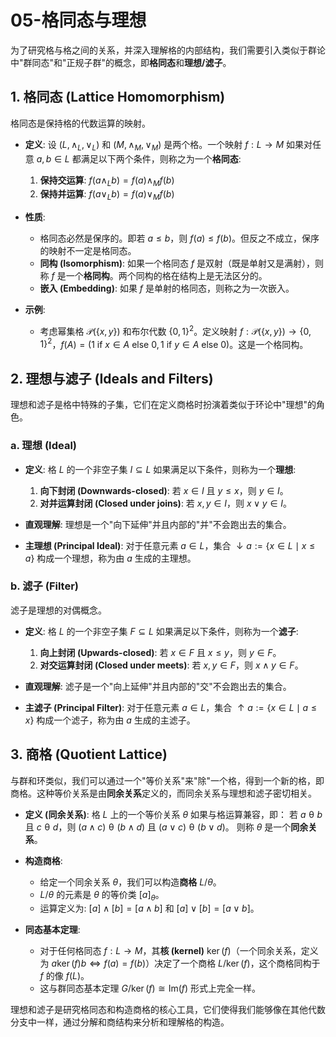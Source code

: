 # 05-格同态与理想

为了研究格与格之间的关系，并深入理解格的内部结构，我们需要引入类似于群论中"群同态"和"正规子群"的概念，即**格同态**和**理想/滤子**。

## 1. 格同态 (Lattice Homomorphism)

格同态是保持格的代数运算的映射。

- **定义**:
    设 $(L, \land_L, \lor_L)$ 和 $(M, \land_M, \lor_M)$ 是两个格。一个映射 $f: L \to M$ 如果对任意 $a, b \in L$ 都满足以下两个条件，则称之为一个**格同态**:
    1. **保持交运算**: $f(a \land_L b) = f(a) \land_M f(b)$
    2. **保持并运算**: $f(a \lor_L b) = f(a) \lor_M f(b)$

- **性质**:
  - 格同态必然是保序的。即若 $a \le b$，则 $f(a) \le f(b)$。但反之不成立，保序的映射不一定是格同态。
  - **同构 (Isomorphism)**: 如果一个格同态 $f$ 是双射（既是单射又是满射），则称 $f$ 是一个**格同构**。两个同构的格在结构上是无法区分的。
  - **嵌入 (Embedding)**: 如果 $f$ 是单射的格同态，则称之为一次嵌入。

- **示例**:
  - 考虑幂集格 $\mathcal{P}(\{x, y\})$ 和布尔代数 $\{0, 1\}^2$。定义映射 $f: \mathcal{P}(\{x, y\}) \to \{0, 1\}^2$，$f(A) = (1 \text{ if } x \in A \text{ else } 0, 1 \text{ if } y \in A \text{ else } 0)$。这是一个格同构。

## 2. 理想与滤子 (Ideals and Filters)

理想和滤子是格中特殊的子集，它们在定义商格时扮演着类似于环论中"理想"的角色。

### a. 理想 (Ideal)

- **定义**:
    格 $L$ 的一个非空子集 $I \subseteq L$ 如果满足以下条件，则称为一个**理想**:
    1. **向下封闭 (Downwards-closed)**: 若 $x \in I$ 且 $y \le x$，则 $y \in I$。
    2. **对并运算封闭 (Closed under joins)**: 若 $x, y \in I$，则 $x \lor y \in I$。

- **直观理解**: 理想是一个"向下延伸"并且内部的"并"不会跑出去的集合。
- **主理想 (Principal Ideal)**: 对于任意元素 $a \in L$，集合 $\downarrow a := \{x \in L \mid x \le a\}$ 构成一个理想，称为由 $a$ 生成的主理想。

### b. 滤子 (Filter)

滤子是理想的对偶概念。

- **定义**:
    格 $L$ 的一个非空子集 $F \subseteq L$ 如果满足以下条件，则称为一个**滤子**:
    1. **向上封闭 (Upwards-closed)**: 若 $x \in F$ 且 $x \le y$，则 $y \in F$。
    2. **对交运算封闭 (Closed under meets)**: 若 $x, y \in F$，则 $x \land y \in F$。

- **直观理解**: 滤子是一个"向上延伸"并且内部的"交"不会跑出去的集合。
- **主滤子 (Principal Filter)**: 对于任意元素 $a \in L$，集合 $\uparrow a := \{x \in L \mid a \le x\}$ 构成一个滤子，称为由 $a$ 生成的主滤子。

## 3. 商格 (Quotient Lattice)

与群和环类似，我们可以通过一个"等价关系"来"除"一个格，得到一个新的格，即商格。这种等价关系是由**同余关系**定义的，而同余关系与理想和滤子密切相关。

- **定义 (同余关系)**:
    格 $L$ 上的一个等价关系 $\theta$ 如果与格运算兼容，即：
    若 $a \mathrel{\theta} b$ 且 $c \mathrel{\theta} d$，则 $(a \land c) \mathrel{\theta} (b \land d)$ 且 $(a \lor c) \mathrel{\theta} (b \lor d)$。
    则称 $\theta$ 是一个**同余关系**。

- **构造商格**:
  - 给定一个同余关系 $\theta$，我们可以构造**商格** $L/\theta$。
  - $L/\theta$ 的元素是 $\theta$ 的等价类 $[a]_\theta$。
  - 运算定义为: $[a] \land [b] = [a \land b]$ 和 $[a] \lor [b] = [a \lor b]$。

- **同态基本定理**:
  - 对于任何格同态 $f: L \to M$，其**核 (kernel)** $\ker(f)$（一个同余关系，定义为 $a \mathrel{\ker(f)} b \iff f(a) = f(b)$）决定了一个商格 $L/\ker(f)$，这个商格同构于 $f$ 的像 $f(L)$。
  - 这与群同态基本定理 $G/\ker(f) \cong \text{Im}(f)$ 形式上完全一样。

理想和滤子是研究格同态和构造商格的核心工具，它们使得我们能够像在其他代数分支中一样，通过分解和商结构来分析和理解格的构造。
